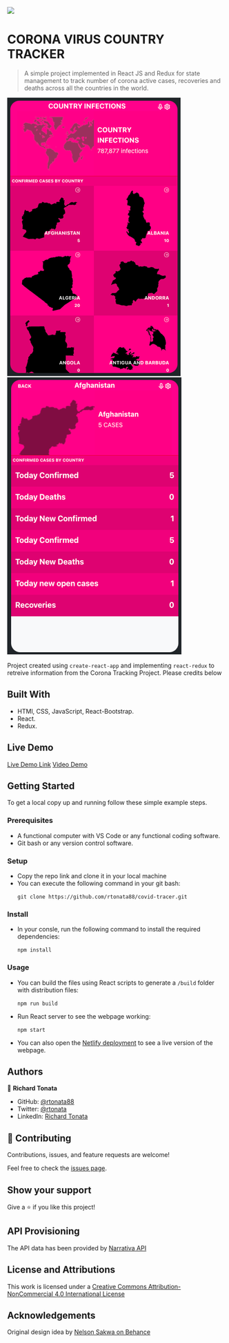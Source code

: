 ![](https://img.shields.io/badge/Microverse-blueviolet)

# CORONA VIRUS COUNTRY TRACKER

> A simple project implemented in React JS and Redux for state management to track number of corona active cases, recoveries and deaths across all the countries in the world.

![World](src/assets/world-screenshot.png)
![Country](src/assets/country-screenshot.png)

Project created using `create-react-app` and implementing `react-redux` to retreive information from the Corona Tracking Project. Please credits below

## Built With

- HTMl, CSS, JavaScript, React-Bootstrap.
- React.
- Redux.

## Live Demo

[Live Demo Link](https://rtonata88-covid-tracking.netlify.app)
[Video Demo](https://www.loom.com/share/be8ba36a54134a959da65c7d9f163c5b)


## Getting Started

To get a local copy up and running follow these simple example steps.

### Prerequisites
* A functional computer with VS Code or any functional coding software.
* Git bash or any version control software.

### Setup
* Copy the repo link and clone it in your local machine
* You can execute the following command in your git bash:
    ```` 
    git clone https://github.com/rtonata88/covid-tracer.git
    ````

### Install
* In your consle, run the following command to install the required dependencies:
    ````
    npm install
    ````


### Usage
* You can build the files using React scripts to generate a `/build` folder with distribution files:
    ````
    npm run build
    ````
* Run React server to see the webpage working:
    ````
    npm start
    ````
* You can also open the [Netlify deployment](https://rtonata88-covid-tracking.netlify.app) to see a live version of the webpage.


## Authors

👤 **Richard Tonata**

- GitHub: [@rtonata88](https://github.com/rtonata88)
- Twitter: [@rtonata](https://twitter.com/rtonata)
- LinkedIn: [Richard Tonata](https://www.linkedin.com/in/richard-chambula-49198425/)

## 🤝 Contributing

Contributions, issues, and feature requests are welcome!

Feel free to check the [issues page](../../issues/).

## Show your support

Give a ⭐️ if you like this project!

## API Provisioning
The API data has been provided by [Narrativa API](https://covid19tracking.narrativa.com/index_en.html)

## License and Attributions
This work is licensed under a [Creative Commons Attribution-NonCommercial 4.0 International License](http://creativecommons.org/licenses/by-nc/4.0/)

## Acknowledgements
Original design idea by [Nelson Sakwa on Behance](https://www.behance.net/sakwadesignstudio)